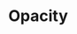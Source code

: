 <script setup>
import CdxDocsTokensTable from '../../src/components/tokens/TokensTable.vue';
import { opacity } from '@wikimedia/codex-design-tokens/dist/index.json';
</script>

# Opacity

<cdx-docs-tokens-table
	:tokens="opacity"
	token-demo="CdxDocsOpacityDemo"
/>
